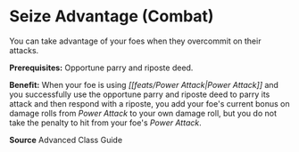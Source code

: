 ﻿---
cssclass: [feats]

---
# Seize Advantage (Combat)

You can take advantage of your foes when they overcommit on their attacks.

**Prerequisites:** Opportune parry and riposte deed.

**Benefit:** When your foe is using _[[feats/Power Attack|Power Attack]]_ and you successfully use the opportune parry and riposte deed to parry its attack and then respond with a riposte, you add your foe's current bonus on damage rolls from _Power Attack_ to your own damage roll, but you do not take the penalty to hit from your foe's _Power Attack_.

**Source** Advanced Class Guide